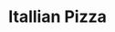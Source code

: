---
pasta_image: "/images/pasta-3.jpg"
title: "Itallian Pizza"
pasta_content: "Far far away, behind the word mountains, far from the countries Vokalia and Consonantia"
pasta_price: "$2.90"
type: "pasta"
---